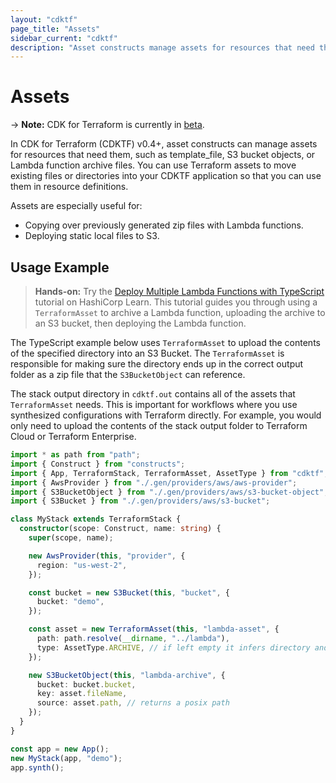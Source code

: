```yaml
---
layout: "cdktf"
page_title: "Assets"
sidebar_current: "cdktf"
description: "Asset constructs manage assets for resources that need them, such as template_file, S3 bucket objects, or Lambda function archive files."
---
```


# Assets

-> **Note:** CDK for Terraform is currently in [beta](/docs/cdktf/index.html#project-maturity-and-production-readiness).

In CDK for Terraform (CDKTF) v0.4+, asset constructs can manage assets for resources that need them, such as template_file, S3 bucket objects, or Lambda function archive files. You can use Terraform assets to move existing files or directories into your CDKTF application so that you can use them in resource definitions.

Assets are especially useful for:

- Copying over previously generated zip files with Lambda functions.
- Deploying static local files to S3.

## Usage Example

> **Hands-on:** Try the [Deploy Multiple Lambda Functions with TypeScript](https://learn.hashicorp.com/tutorials/terraform/cdktf-assets-stacks-lambda?in=terraform/cdktf) tutorial on HashiCorp Learn. This tutorial guides you through using a `TerraformAsset` to archive a Lambda function, uploading the archive to an S3 bucket, then deploying the Lambda function.

The TypeScript example below uses `TerraformAsset` to upload the contents of the specified directory into an S3 Bucket. The `TerraformAsset` is responsible for making sure the directory ends up in the correct output folder as a zip file that the `S3BucketObject` can reference.

The stack output directory in `cdktf.out` contains all of the assets that `TerraformAsset` needs. This is important for workflows where you use synthesized configurations with Terraform directly. For example, you would only need to upload the contents of the stack output folder to Terraform Cloud or Terraform Enterprise.

```typescript
import * as path from "path";
import { Construct } from "constructs";
import { App, TerraformStack, TerraformAsset, AssetType } from "cdktf";
import { AwsProvider } from "./.gen/providers/aws/aws-provider";
import { S3BucketObject } from "./.gen/providers/aws/s3-bucket-object";
import { S3Bucket } from "./.gen/providers/aws/s3-bucket";

class MyStack extends TerraformStack {
  constructor(scope: Construct, name: string) {
    super(scope, name);

    new AwsProvider(this, "provider", {
      region: "us-west-2",
    });

    const bucket = new S3Bucket(this, "bucket", {
      bucket: "demo",
    });

    const asset = new TerraformAsset(this, "lambda-asset", {
      path: path.resolve(__dirname, "../lambda"),
      type: AssetType.ARCHIVE, // if left empty it infers directory and file
    });

    new S3BucketObject(this, "lambda-archive", {
      bucket: bucket.bucket,
      key: asset.fileName,
      source: asset.path, // returns a posix path
    });
  }
}

const app = new App();
new MyStack(app, "demo");
app.synth();
```
